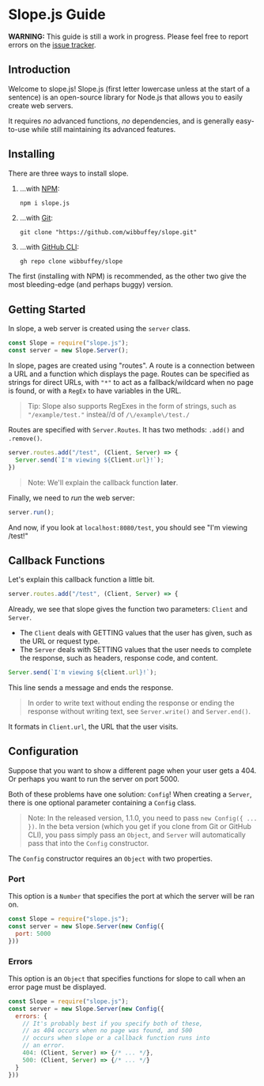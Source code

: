 # Slope.js Guide

**WARNING:** This guide is still a work in progress. Please feel free to report errors on the [issue tracker](https://github.com/wibbuffey/slope/blob/library/pages/#links).

## Introduction

Welcome to slope.js! Slope.js (first letter lowercase unless at the start of a sentence) is an open-source library for Node.js that allows you to easily create web servers.

It requires *no* advanced functions, *no* dependencies, and is generally easy-to-use while still maintaining its advanced features.

## Installing

There are three ways to install slope.

1. ...with [NPM](https://npmjs.org):

   ```shell
   npm i slope.js
   ```

2. ...with [Git](https://git-scm.com):

   ```shell
   git clone "https://github.com/wibbuffey/slope.git"
   ```

3. ...with [GitHub CLI](https://github.com/cli/cli):

   ```sh
   gh repo clone wibbuffey/slope
   ```

The first (installing with NPM) is recommended, as the other two give the most bleeding-edge (and perhaps buggy) version.

## Getting Started

In slope, a web server is created using the `server` class.

```javascript
const Slope = require("slope.js");
const server = new Slope.Server();
```

In slope, pages are created using "routes". A route is a connection between a URL and a function which displays the page. Routes can be specified as strings for direct URLs, with `"*"` to act as a fallback/wildcard when no page is found, or with a `RegEx` to have variables in the URL.

> Tip: Slope also supports RegExes in the form of strings, such as `"/example/test."` instea//d of `/\/example\/test./`

Routes are specified with `Server.Routes`. It has two methods: `.add()` and `.remove()`.

```javascript
server.routes.add("/test", (Client, Server) => {
  Server.send(`I'm viewing ${Client.url}!`);
})
```

> Note: We'll explain the callback function **later**.

Finally, we need to *run* the web server:

```js
server.run();
```

And now, if you look at `localhost:8080/test`, you should see "I'm viewing /test!"

## Callback Functions

Let's explain this callback function a little bit.

```js
server.routes.add("/test", (Client, Server) => {
```

Already, we see that slope gives the function two parameters: `Client` and `Server`.

- The `Client` deals with GETTING values that the user has given, such as the URL or request type.
- The `Server` deals with SETTING values that the user needs to complete the response, such as headers, response code, and content.

```javascript
Server.send(`I'm viewing ${client.url}!`);
```

This line sends a message and ends the response.

> In order to write text without ending the response or ending the response without writing text, see `Server.write()` and `Server.end()`.

It formats in `Client.url`, the URL that the user visits.

## Configuration

Suppose that you want to show a different page when your user gets a 404. Or perhaps you want to run the server on port 5000.

Both of these problems have one solution: `Config`! When creating a `Server`, there is one optional parameter containing a `Config` class.

> Note: In the released version, 1.1.0, you need to pass `new Config({ ... })`. In the beta version (which you get if you clone from Git or GitHub CLI), you pass simply pass an `Object`, and `Server` will automatically pass that into the `Config` constructor.

The `Config` constructor requires an `Object` with two properties.

### Port

This option is a `Number` that specifies the port at which the server will be ran on.

```javascript
const Slope = require("slope.js");
const server = new Slope.Server(new Config({
  port: 5000
}))
```

### Errors

This option is an `Object` that specifies functions for slope to call when an error page must be displayed.

```javascript
const Slope = require("slope.js");
const server = new Slope.Server(new Config({
  errors: {
    // It's probably best if you specify both of these,
    // as 404 occurs when no page was found, and 500
    // occurs when slope or a callback function runs into
    // an error.
    404: (Client, Server) => {/* ... */},
    500: (Client, Server) => {/* ... */}
  }
}))
```



